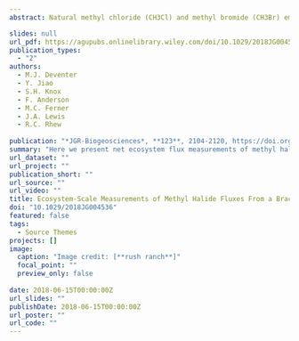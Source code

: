 ```yaml
---
abstract: Natural methyl chloride (CH3Cl) and methyl bromide (CH3Br) emissions from coastal marsh ecosystems may constitute a significant proportion of stratospheric chlorine and bromine, which catalyze ozone depletion. Current inventories involve substantial uncertainties associated with upscaling plot-scale footprints (i.e., ≤1 m2). Here we present net ecosystem flux measurements of methyl halides from a brackish tidal marsh on the west coast of the United States between April 2016 and June 2017 using the relaxed eddy accumulation method. The measurement footprint encompasses a large part of the studied tidal marsh, including roughly 20 vascular plant species, open water, and soil surfaces. On the annual scale, ecosystem methyl halide emissions showed the strongest relationships to temperature and the growth cycle of halophyte vegetation, whereas on diurnal time scales, fluxes correlated the most with evapotranspiration. The maximum seasonal emissions occurred during the flowering season of Lepidium latifolium (perennial pepperweed), one of the most abundant halophytes on site. The maximum hourly emissions of 111 μg CH3Cl m−2 s hr−1 and 38 μg CH3Br m−2 hr−1 were observed during a heat wave in early June. Annually integrated emissions were 135 mg/m2 for CH3Cl and 21 mg/m2 for CH3Br, scaling up to 621 and 96 kg over the entire marsh. We provide a global salt marsh emission inventory that takes into account the spatial distribution of salt marshes in different climate zones, yielding a global salt marsh source of 31 Gg/year CH3Cl (range 10 to 77) and 3 Gg/year CH3Br (range 1 to 8).

slides: null
url_pdf: https://agupubs.onlinelibrary.wiley.com/doi/10.1029/2018JG004536
publication_types:
  - "2"
authors:
  - M.J. Deventer
  - Y. Jiao
  - S.H. Knox
  - F. Anderson
  - M.C. Ferner
  - J.A. Lewis
  - R.C. Rhew
  
publication: "*JGR-Biogeosciences*, **123**, 2104-2120, https://doi.org/10.1029/2018JG004536"
summary: "Here we present net ecosystem flux measurements of methyl halides from a brackish tidal marsh on the west coast of the United States between April 2016 and June 2017 using the relaxed eddy accumulation method."
url_dataset: ""
url_project: ""
publication_short: ""
url_source: ""
url_video: ""
title: Ecosystem-Scale Measurements of Methyl Halide Fluxes From a Brackish Tidal Marsh Invaded With Perennial Pepperweed (Lepidium latifolium)
doi: "10.1029/2018JG004536"
featured: false
tags:
  - Source Themes
projects: []
image:
  caption: "Image credit: [**rush ranch**]"
  focal_point: ""
  preview_only: false  
  
date: 2018-06-15T00:00:00Z  
url_slides: ""
publishDate: 2018-06-15T00:00:00Z
url_poster: ""
url_code: ""
---
```

